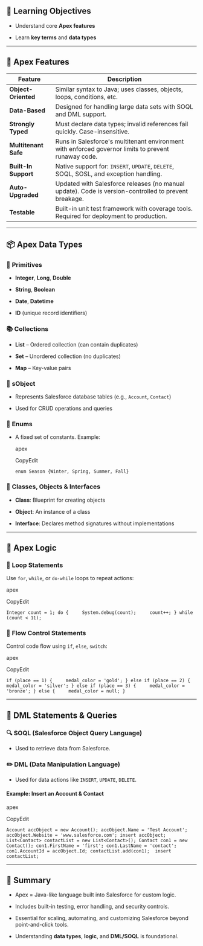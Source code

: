 ## 🎯 Learning Objectives

- Understand core **Apex features**
    
- Learn **key terms** and **data types**
    

---

## 🌟 Apex Features

|Feature|Description|
|---|---|
|**Object-Oriented**|Similar syntax to Java; uses classes, objects, loops, conditions, etc.|
|**Data-Based**|Designed for handling large data sets with SOQL and DML support.|
|**Strongly Typed**|Must declare data types; invalid references fail quickly. Case-insensitive.|
|**Multitenant Safe**|Runs in Salesforce's multitenant environment with enforced governor limits to prevent runaway code.|
|**Built-In Support**|Native support for: `INSERT`, `UPDATE`, `DELETE`, SOQL, SOSL, and exception handling.|
|**Auto-Upgraded**|Updated with Salesforce releases (no manual update). Code is version-controlled to prevent breakage.|
|**Testable**|Built-in unit test framework with coverage tools. Required for deployment to production.|

---

## 📦 Apex Data Types

### 🧮 **Primitives**

- **Integer**, **Long**, **Double**
    
- **String**, **Boolean**
    
- **Date**, **Datetime**
    
- **ID** (unique record identifiers)
    

### 📚 **Collections**

- **List** – Ordered collection (can contain duplicates)
    
- **Set** – Unordered collection (no duplicates)
    
- **Map** – Key-value pairs
    

### 🧱 **sObject**

- Represents Salesforce database tables (e.g., `Account`, `Contact`)
    
- Used for CRUD operations and queries
    

### 🧾 **Enums**

- A fixed set of constants. Example:
    
    apex
    
    CopyEdit
    
    `enum Season {Winter, Spring, Summer, Fall}`
    

### 🧰 **Classes, Objects & Interfaces**

- **Class**: Blueprint for creating objects
    
- **Object**: An instance of a class
    
- **Interface**: Declares method signatures without implementations
    

---

## 🔄 Apex Logic

### 🔁 **Loop Statements**

Use `for`, `while`, or `do-while` loops to repeat actions:

apex

CopyEdit

`Integer count = 1; do {     System.debug(count);     count++; } while (count < 11);`

### 🔀 **Flow Control Statements**

Control code flow using `if`, `else`, `switch`:

apex

CopyEdit

`if (place == 1) {     medal_color = 'gold'; } else if (place == 2) {     medal_color = 'silver'; } else if (place == 3) {     medal_color = 'bronze'; } else {     medal_color = null; }`

---

## 🧪 **DML Statements & Queries**

### 🔍 **SOQL** (Salesforce Object Query Language)

- Used to retrieve data from Salesforce.
    

### ✏️ **DML (Data Manipulation Language)**

- Used for data actions like `INSERT`, `UPDATE`, `DELETE`.
    

#### Example: Insert an Account & Contact

apex

CopyEdit

`Account accObject = new Account(); accObject.Name = 'Test Account'; accObject.Website = 'www.salesforce.com'; insert accObject;  List<Contact> contactList = new List<Contact>(); Contact con1 = new Contact(); con1.FirstName = 'first'; con1.LastName = 'contact'; con1.AccountId = accObject.Id; contactList.add(con1);  insert contactList;`

---

## 🧭 Summary

- Apex = Java-like language built into Salesforce for custom logic.
    
- Includes built-in testing, error handling, and security controls.
    
- Essential for scaling, automating, and customizing Salesforce beyond point-and-click tools.
    
- Understanding **data types**, **logic**, and **DML/SOQL** is foundational.